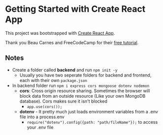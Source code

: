 # Getting Started with Create React App

This project was bootstrapped with [Create React App](https://github.com/facebook/create-react-app).

Thank you Beau Carnes and FreeCodeCamp for their [free tutorial](https://youtu.be/7CqJlxBYj-M).

## Notes

- Create a folder called **backend** and run `npm init -y`
  - Usually you have two seperate folders for backend and frontend, each with their own `package.json`
- In backend folder run `npm i express cors mongoose dotenv nodemon`
  - **cors**: Cross origin resource sharing. Sometimes the browser will block data from an outside resource (Like your own MongoDB database). Cors makes sure it isn't blocked
    - `app.use(cors());`
  - **dotenv** - It pretty much just loads environment variables from a .env file into a process.env
    - `require("dotenv").config({path: "path/fileName"});` to access your .env file

